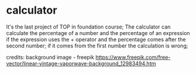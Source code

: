 # calculator
It's the last project of TOP in foundation course;
The calculator can calculate the percentage of a number and 
the percentage of an expression if the expression uses the +
operator and the percentage comes after the second number;
if it comes from the first number the calculation is wrong;

credits:
background image - freepik https://www.freepik.com/free-vector/linear-vintage-vaporwave-background_12983494.htm